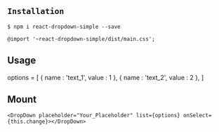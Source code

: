 ## `Installation`

`$ npm i react-dropdown-simple --save`

`@import '~react-dropdown-simple/dist/main.css';`

## Usage 

options = [
  {
    name : 'text_1',
    value : 1
  },
 {
    name : 'text_2',
    value : 2
  },
]

## Mount

`<DropDown placeholder="Your_Placeholder" list={options} onSelect={this.change}></DropDown>`
